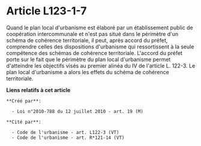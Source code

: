 # Article L123-1-7

Quand le plan local d'urbanisme est élaboré par un établissement public de coopération intercommunale et n'est pas situé dans
le périmètre d'un schéma de cohérence territoriale, il peut, après accord du préfet, comprendre celles des dispositions
d'urbanisme qui ressortissent à la seule compétence des schémas de cohérence territoriale. L'accord du préfet porte sur le
fait que le périmètre du plan local d'urbanisme permet d'atteindre les objectifs visés au premier alinéa du IV de l'article
L. 122-3. Le plan local d'urbanisme a alors les effets du schéma de cohérence territoriale.

**Liens relatifs à cet article**

	**Créé par**:

	  - Loi n°2010-788 du 12 juillet 2010 - art. 19 (M)

	**Cité par**:

	  - Code de l'urbanisme - art. L122-3 (VT)
	  - Code de l'urbanisme - art. R*121-14 (VT)
